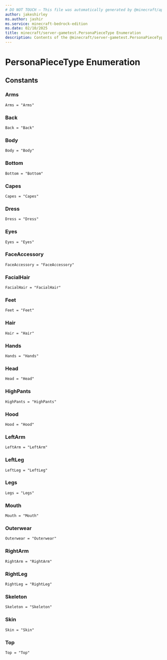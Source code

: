 ```yaml
---
# DO NOT TOUCH — This file was automatically generated by @minecraft/api-docs-generator, to report problems file an issue at https://github.com/Mojang/minecraft-scripting-libraries
author: jakeshirley
ms.author: jashir
ms.service: minecraft-bedrock-edition
ms.date: 02/10/2025
title: minecraft/server-gametest.PersonaPieceType Enumeration
description: Contents of the @minecraft/server-gametest.PersonaPieceType enumeration.
---
```

# PersonaPieceType Enumeration

## Constants
### **Arms**
`Arms = "Arms"`
### **Back**
`Back = "Back"`
### **Body**
`Body = "Body"`
### **Bottom**
`Bottom = "Bottom"`
### **Capes**
`Capes = "Capes"`
### **Dress**
`Dress = "Dress"`
### **Eyes**
`Eyes = "Eyes"`
### **FaceAccessory**
`FaceAccessory = "FaceAccessory"`
### **FacialHair**
`FacialHair = "FacialHair"`
### **Feet**
`Feet = "Feet"`
### **Hair**
`Hair = "Hair"`
### **Hands**
`Hands = "Hands"`
### **Head**
`Head = "Head"`
### **HighPants**
`HighPants = "HighPants"`
### **Hood**
`Hood = "Hood"`
### **LeftArm**
`LeftArm = "LeftArm"`
### **LeftLeg**
`LeftLeg = "LeftLeg"`
### **Legs**
`Legs = "Legs"`
### **Mouth**
`Mouth = "Mouth"`
### **Outerwear**
`Outerwear = "Outerwear"`
### **RightArm**
`RightArm = "RightArm"`
### **RightLeg**
`RightLeg = "RightLeg"`
### **Skeleton**
`Skeleton = "Skeleton"`
### **Skin**
`Skin = "Skin"`
### **Top**
`Top = "Top"`
